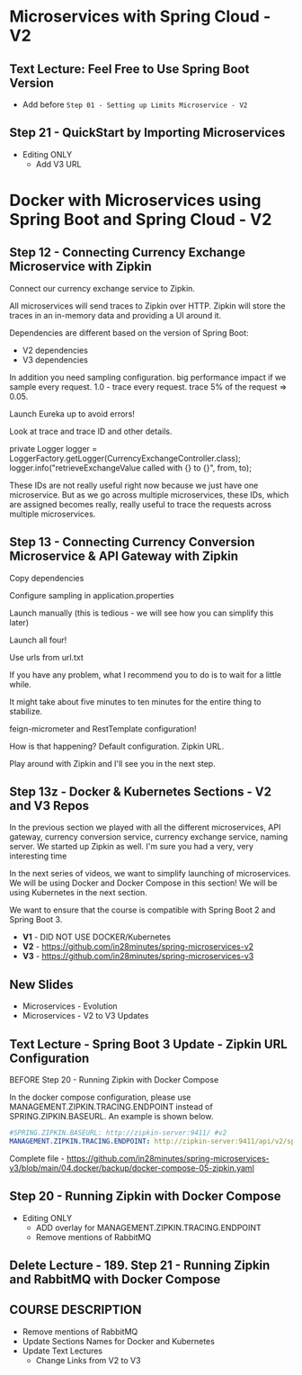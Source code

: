# Microservices with Spring Cloud - V2

## Text Lecture: Feel Free to Use Spring Boot Version
- Add before `Step 01 - Setting up Limits Microservice - V2`

## Step 21 - QuickStart by Importing Microservices
- Editing ONLY
	- Add V3 URL

# Docker with Microservices using Spring Boot and Spring Cloud - V2

## Step 12 - Connecting Currency Exchange Microservice with Zipkin

Connect our currency exchange service to Zipkin.

All microservices will send traces to Zipkin over HTTP. Zipkin will store the traces in an in-memory data and providing a UI around it.

Dependencies are different based on the version of Spring Boot:
- V2 dependencies
- V3 dependencies

In addition you need sampling configuration. big performance impact if we sample every request. 1.0 - trace every request. trace 5% of the request => 0.05.

Launch Eureka up to avoid errors!

Look at trace and trace ID and other details.

private Logger logger = LoggerFactory.getLogger(CurrencyExchangeController.class);
logger.info("retrieveExchangeValue called with {} to {}", from, to);

These IDs are not really useful right now because we just have one microservice. But as we go across multiple microservices, these IDs, which are assigned becomes really, really useful to trace the requests across multiple microservices.

## Step 13 - Connecting Currency Conversion Microservice & API Gateway with Zipkin

Copy dependencies

Configure sampling in application.properties

Launch manually (this is tedious - we will see how you can simplify this later)

Launch all four!

Use urls from url.txt

If you have any problem, what I recommend you to do is to wait for a little while.

It might take about five minutes to ten minutes for the entire thing to stabilize.

feign-micrometer and RestTemplate configuration!

How is that happening? Default configuration.  Zipkin URL.

Play around with Zipkin and I'll see you in the next step.

##  Step 13z - Docker & Kubernetes Sections - V2 and V3 Repos

In the previous section we played with all the different microservices, API gateway, currency conversion service, currency exchange service, naming server. We started up Zipkin as well. I'm sure you had a very, very interesting time

In the next series of videos, we want to simplify launching of microservices. We will be using Docker and Docker Compose in this section! We will be using Kubernetes in the next section.

We want to ensure that the course is compatible with Spring Boot 2 and Spring Boot 3. 
- **V1** - DID NOT USE DOCKER/Kubernetes
- **V2** - https://github.com/in28minutes/spring-microservices-v2
- **V3** - https://github.com/in28minutes/spring-microservices-v3

## New Slides 

- Microservices - Evolution
- Microservices - V2 to V3 Updates

## Text Lecture - Spring Boot 3 Update - Zipkin URL Configuration

BEFORE Step 20 - Running Zipkin with Docker Compose

In the docker compose configuration, please use MANAGEMENT.ZIPKIN.TRACING.ENDPOINT instead of SPRING.ZIPKIN.BASEURL. An example is shown below.

```yaml
#SPRING.ZIPKIN.BASEURL: http://zipkin-server:9411/ #v2
MANAGEMENT.ZIPKIN.TRACING.ENDPOINT: http://zipkin-server:9411/api/v2/spans #v3
```

Complete file - https://github.com/in28minutes/spring-microservices-v3/blob/main/04.docker/backup/docker-compose-05-zipkin.yaml


## Step 20 - Running Zipkin with Docker Compose

- Editing ONLY
	- ADD overlay for MANAGEMENT.ZIPKIN.TRACING.ENDPOINT
	- Remove mentions of RabbitMQ

## Delete Lecture - 189. Step 21 - Running Zipkin and RabbitMQ with Docker Compose

## COURSE DESCRIPTION
- Remove mentions of RabbitMQ
- Update Sections Names for Docker and Kubernetes
- Update Text Lectures
	- Change Links from V2 to V3